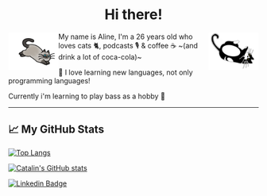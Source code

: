 <h1 align="center">Hi there!</h1>

<img src="https://raw.githubusercontent.com/alineescobar/alineescobar/main/caos.png" width="20%" alt="Desenho de um gato pelo siames" align="left"/>
<img src="https://raw.githubusercontent.com/alineescobar/alineescobar/main/peralta.png" width="20%" alt="Desenho de um gato pelo frajola" align="right"/>

My name is Aline, I'm a 26 years old who loves cats 🐈, podcasts 🎙️ & coffee ☕ ~(and drink a lot of coca-cola)~

📖 I love learning new languages, not only programming languages!

Currently i'm learning to play bass as a hobby 🎸

---

## &#x1f4c8; My GitHub Stats

[![Top Langs](https://github-readme-stats.vercel.app/api/top-langs/?username=alineescobar&hide=java,html,css&theme=dark)](https://github.com/alineescobar/github-readme-stats)

[![Catalin's GitHub stats](https://github-readme-stats.vercel.app/api?username=alineescobar&theme=dark)](https://github.com/alineescobar/github-readme-stats)


[![Linkedin Badge](https://img.shields.io/badge/-Linkedin-blue?style=flat-square&logo=Linkedin&logoColor=white&link=https://www.linkedin.com/in/aline-osana-escobar-77425b184/)](https://www.linkedin.com/in/aline-osana-escobar-77425b184/)


<!--
**alineescobar/alineescobar** is a ✨ _special_ ✨ repository because its `README.md` (this file) appears on your GitHub profile.

Here are some ideas to get you started:

- 🔭 I’m currently working on ...
- 🌱 I’m currently learning ...
- 👯 I’m looking to collaborate on ...
- 🤔 I’m looking for help with ...
- 💬 Ask me about ...
- 📫 How to reach me: ...
- 😄 Pronouns: ...
- ⚡ Fun fact: ...
-->
